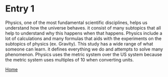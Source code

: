 # Entry 1

Physics, one of the most fundamental scientific disciplines, helps us understand how the universe behaves. it consist of many subtopics that all help to understand why this happens when that happens. Physics include a lot of calculations and many formulas that aids with the experiments on the subtopics of physics (ex. Gravity). This study has a wide range of what someone can learn. it defines everything we do and attempts to solve many phenomenon. Physics uses the metric system over the US system because the metric system uses multiples of 10 when converting units.

[Home](../README.md)
